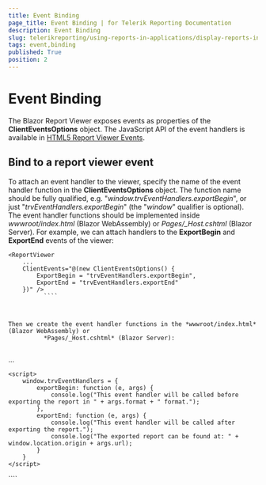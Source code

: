 ```yaml
---
title: Event Binding
page_title: Event Binding | for Telerik Reporting Documentation
description: Event Binding
slug: telerikreporting/using-reports-in-applications/display-reports-in-applications/web-application/blazor-report-viewer/event-binding
tags: event,binding
published: True
position: 2
---
```


# Event Binding



The Blazor Report Viewer exposes events as properties of the __ClientEventsOptions__ object. The JavaScript API of the event handlers is available in
        [HTML5 Report Viewer Events](https://docs.telerik.com/reporting/html5-report-viewer-reportviewer-events-ready).
      

## Bind to a report viewer event

To attach an event handler to the viewer, specify the name of the event handler function in the __ClientEventsOptions__ object.
          The function name should be fully qualified, e.g. "*window.trvEventHandlers.exportBegin*",
          or just "*trvEventHandlers.exportBegin*" (the "*window*" qualifier is optional).
          The event handler functions should be implemented inside *wwwroot/index.html* (Blazor WebAssembly) or
          *Pages/_Host.cshtml* (Blazor Server).
          For example, we can attach handlers to the __ExportBegin__ and
          __ExportEnd__ events of the viewer:
        

````
<ReportViewer
    ...
    ClientEvents="@(new ClientEventsOptions() {
        ExportBegin = "trvEventHandlers.exportBegin",
        ExportEnd = "trvEventHandlers.exportEnd"
    })" />
          ````



Then we create the event handler functions in the *wwwroot/index.html* (Blazor WebAssembly) or
          *Pages/_Host.cshtml* (Blazor Server):
        

````
...
<body>
    
    <script>
        window.trvEventHandlers = {
            exportBegin: function (e, args) {
                console.log("This event handler will be called before exporting the report in " + args.format + " format.");
            },
            exportEnd: function (e, args) {
                console.log("This event handler will be called after exporting the report.");
                console.log("The exported report can be found at: " + window.location.origin + args.url);
            }
        }
    </script>
</body>
</html>
          ````


